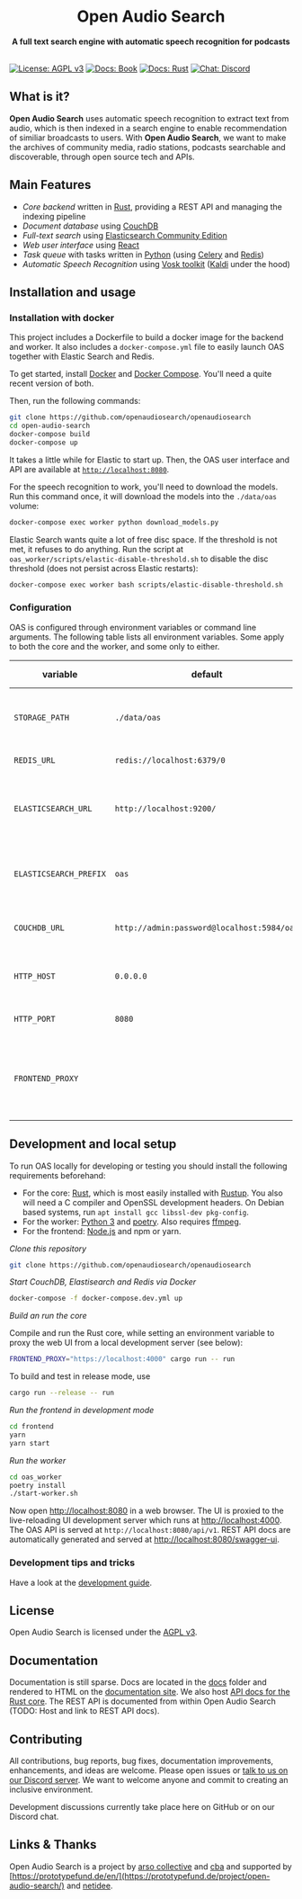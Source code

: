 <h1 align="center">Open Audio Search</h1>
<div align="center">
 <strong>
    A full text search engine with automatic speech recognition for podcasts
  </strong>
</div>

<br />

[![License: AGPL v3](https://img.shields.io/badge/License-AGPL%20v3-blue.svg)](https://www.gnu.org/licenses/agpl-3.0)
[![Docs: Book](https://img.shields.io/badge/Docs-Book-blue.svg)](https://openaudiosearch.github.io/openaudiosearch/book/)
[![Docs: Rust](https://img.shields.io/badge/Docs-Rust-blue.svg)](https://openaudiosearch.github.io/openaudiosearch/rustdocs/oas_core)
[![Chat: Discord](https://img.shields.io/badge/Chat-Discord-green.svg)](http://chat.openaudiosearch.org)

## What is it?

**Open Audio Search** uses automatic speech recognition to extract text from audio, which is then indexed in a search engine to enable recommendation of similiar broadcasts to users.
With **Open Audio Search**, we want to make the archives of community media, radio stations, podcasts searchable and discoverable, through open source tech and APIs.


## Main Features

* *Core backend* written in [Rust](https://rust-lang.org), providing a REST API and managing the indexing pipeline
* *Document database* using [CouchDB](https://couchdb.apache.org/)
* *Full-text search* using [Elasticsearch Community Edition](https://www.elastic.co/downloads/elasticsearch-oss)
* *Web user interface* using [React](https://reactjs.org/)
* *Task queue* with tasks written in [Python](https://python.org) (using [Celery](https://docs.celeryproject.org/) and [Redis](https://redis.io/))
* *Automatic Speech Recognition* using [Vosk toolkit](https://alphacephei.com/vosk/) ([Kaldi](http://kaldi-asr.org/) under the hood)


## Installation and usage

### Installation with docker

This project includes a Dockerfile to build a docker image for the backend and worker. It also includes a `docker-compose.yml` file to easily launch OAS together with Elastic Search and Redis.

To get started, install [Docker](https://docs.docker.com/get-docker/) and [Docker Compose](https://docs.docker.com/compose/install/). You'll need a quite recent version of both.

Then, run the following commands:
```sh
git clone https://github.com/openaudiosearch/openaudiosearch
cd open-audio-search
docker-compose build
docker-compose up
```

It takes a little while for Elastic to start up. Then, the OAS user interface and API are available at [`http://localhost:8080`](http://localhost:8080).

For the speech recognition to work, you'll need to download the models. Run this command once, it will download the models into the `./data/oas` volume:
```sh
docker-compose exec worker python download_models.py
```

Elastic Search wants quite a lot of free disc space. If the threshold is not met, it refuses to do anything. Run the script at `oas_worker/scripts/elastic-disable-threshold.sh` to disable the disc threshold (does not persist across Elastic restarts):
``` sh
docker-compose exec worker bash scripts/elastic-disable-threshold.sh
```

### Configuration

OAS is configured through environment variables or command line arguments. The following table lists all environment variables. Some apply to both the core and the worker, and some only to either.

|variable|default|applies to|description|
|-|-|-|-|
|`STORAGE_PATH`|`./data/oas`|worker|Storage path for models, cached files and other assets|
|`REDIS_URL`|`redis://localhost:6379/0`|both|URL to Redis server|
|`ELASTICSEARCH_URL`|`http://localhost:9200/`|core|URL to Elasticsearch server (trailing slash is required)|
|`ELASTICSEARCH_PREFIX`|`oas`|core|Prefix for all Elasticsearch indexes created by OAS|
|`COUCHDB_URL`|`http://admin:password@localhost:5984/oas`|core|URL to CouchDB server and database|
|`HTTP_HOST`|`0.0.0.0`|core|Interface for the HTTP server to bind to|
|`HTTP_PORT`|`8080`|core|Port for HTTP server to listen on|
|`FRONTEND_PROXY`||core|If set to a HTTP URL, all requests for the web UI are proxied to this address|


## Development and local setup

To run OAS locally for developing or testing you should install the following requirements beforehand:
- For the core: [Rust](https://rust-lang.org), which is most easily installed with [Rustup](https://rustup.rs/). You also will need a C compiler and OpenSSL development headers. On Debian based systems, run `apt install gcc libssl-dev pkg-config`.
- For the worker: [Python 3](https://python.org) and [poetry](https://python-poetry.org/docs/). Also requires [ffmpeg](https://www.ffmpeg.org/).
- For the frontend: [Node.js](https://nodejs.org/en/) and npm or yarn.

*Clone this repository*
```sh
git clone https://github.com/openaudiosearch/openaudiosearch
```

*Start CouchDB, Elastisearch and Redis via Docker*
```sh
docker-compose -f docker-compose.dev.yml up
```

*Build an run the core*

Compile and run the Rust core, while setting an environment variable to proxy the web UI from a local development server (see below):
```sh
FRONTEND_PROXY="https://localhost:4000" cargo run -- run
```

To build and test in release mode, use
```sh
cargo run --release -- run
```

*Run the frontend in development mode* 
```sh
cd frontend
yarn
yarn start
```

*Run the worker*
```sh
cd oas_worker
poetry install
./start-worker.sh
```

Now open [http://localhost:8080](http://localhost:8080) in a web browser. The UI is proxied to the live-reloading UI development server which runs at [http://localhost:4000](http://localhost:4000). The OAS API is served at `http://localhost:8080/api/v1`. REST API docs are automatically generated and served at [http://localhost:8080/swagger-ui](http://localhost:8080/swagger-ui).

### Development tips and tricks

Have a look at the [development guide](./docs/development.md).

## License

Open Audio Search is licensed under the [AGPL v3](LICENSE).

## Documentation

Documentation is still sparse. Docs are located in the [docs](docs) folder and rendered to HTML on the [documentation site](https://openaudiosearch.github.io/openaudiosearch/book/). We also host [API docs for the Rust core](https://openaudiosearch.github.io/openaudiosearch/rustdocs/oas_core). The REST API is documented from within Open Audio Search (TODO: Host and link to REST API docs).

## Contributing

All contributions, bug reports, bug fixes, documentation improvements, enhancements, and ideas are welcome. Please open issues or [talk to us on our Discord server](http://discord.openaudiosearch.org). We want to welcome anyone and commit to creating an inclusive environment.

Development discussions currently take place here on GitHub or on our Discord chat.

## Links & Thanks

Open Audio Search is a project by [arso collective](https://arso.xyz) and [cba](https://cba.fro.at) and supported by [https://prototypefund.de/en/](https://prototypefund.de/project/open-audio-search/) and [netidee](https://www.netidee.at/open-audiosearch).

